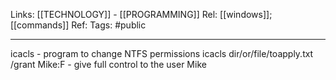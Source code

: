 Links: [[TECHNOLOGY]] - [[PROGRAMMING]]
Rel: [[windows]]; [[commands]]
Ref: 
Tags: #public 

--- 
icacls - program to change NTFS permissions
icacls dir/or/file/toapply.txt /grant Mike:F - give full control to the user Mike